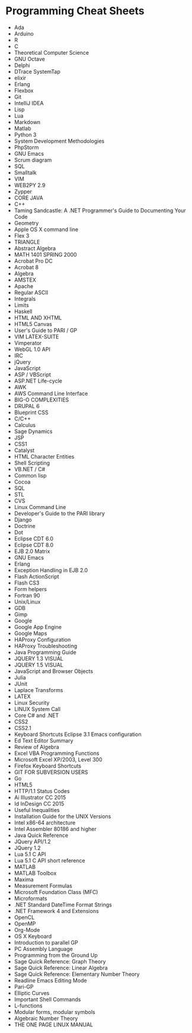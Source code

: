 # Programming Cheat Sheets
<ul>

                             

 <li><a target="_blank" href="https://github.com/manjunath5496/Programming-Cheat-Sheets/blob/master/ch(1).pdf" style="text-decoration:none;">Ada</a></li>

 <li><a target="_blank" href="https://github.com/manjunath5496/Programming-Cheat-Sheets/blob/master/ch(2).pdf" style="text-decoration:none;">Arduino</a></li>

<li><a target="_blank" href="https://github.com/manjunath5496/Programming-Cheat-Sheets/blob/master/ch(3).pdf" style="text-decoration:none;">R</a></li>
 <li><a target="_blank" href="https://github.com/manjunath5496/Programming-Cheat-Sheets/blob/master/ch(4).pdf" style="text-decoration:none;">C</a></li>                              
<li><a target="_blank" href="https://github.com/manjunath5496/Programming-Cheat-Sheets/blob/master/ch(5).pdf" style="text-decoration:none;">Theoretical Computer Science</a></li>
<li><a target="_blank" href="https://github.com/manjunath5496/Programming-Cheat-Sheets/blob/master/ch(6).pdf" style="text-decoration:none;">GNU Octave</a></li>
 <li><a target="_blank" href="https://github.com/manjunath5496/Programming-Cheat-Sheets/blob/master/ch(7).pdf" style="text-decoration:none;">Delphi</a></li>

 <li><a target="_blank" href="https://github.com/manjunath5496/Programming-Cheat-Sheets/blob/master/ch(8).pdf" style="text-decoration:none;"> DTrace SystemTap </a></li>
   <li><a target="_blank" href="https://github.com/manjunath5496/Programming-Cheat-Sheets/blob/master/ch(9).pdf" style="text-decoration:none;">elixir</a></li>
  
   
 <li><a target="_blank" href="https://github.com/manjunath5496/Programming-Cheat-Sheets/blob/master/ch(10).pdf" style="text-decoration:none;">Erlang </a></li>                              
<li><a target="_blank" href="https://github.com/manjunath5496/Programming-Cheat-Sheets/blob/master/ch(11).pdf" style="text-decoration:none;">Flexbox</a></li>
<li><a target="_blank" href="https://github.com/manjunath5496/Programming-Cheat-Sheets/blob/master/ch(12).pdf" style="text-decoration:none;">Git</a></li>
<li><a target="_blank" href="https://github.com/manjunath5496/Programming-Cheat-Sheets/blob/master/ch(13).pdf" style="text-decoration:none;">IntelliJ IDEA</a></li>

<li><a target="_blank" href="https://github.com/manjunath5496/Programming-Cheat-Sheets/blob/master/ch(14).pdf" style="text-decoration:none;">Lisp</a></li>
                              
<li><a target="_blank" href="https://github.com/manjunath5496/Programming-Cheat-Sheets/blob/master/ch(15).pdf" style="text-decoration:none;">Lua</a></li>

<li><a target="_blank" href="https://github.com/manjunath5496/Programming-Cheat-Sheets/blob/master/ch(16).pdf" style="text-decoration:none;">Markdown</a></li>

  <li><a target="_blank" href="https://github.com/manjunath5496/Programming-Cheat-Sheets/blob/master/ch(17).pdf" style="text-decoration:none;">Matlab</a></li>   
  
<li><a target="_blank" href="https://github.com/manjunath5496/Programming-Cheat-Sheets/blob/master/ch(18).pdf" style="text-decoration:none;">Python 3</a></li> 

  
<li><a target="_blank" href="https://github.com/manjunath5496/Programming-Cheat-Sheets/blob/master/ch(19).pdf" style="text-decoration:none;">System Development Methodologies</a></li> 

<li><a target="_blank" href="https://github.com/manjunath5496/Programming-Cheat-Sheets/blob/master/ch(20).pdf" style="text-decoration:none;">PhpStorm</a></li>

<li><a target="_blank" href="https://github.com/manjunath5496/Programming-Cheat-Sheets/blob/master/ch(21).pdf" style="text-decoration:none;">GNU Emacs</a></li>
<li><a target="_blank" href="https://github.com/manjunath5496/Programming-Cheat-Sheets/blob/master/ch(22).pdf" style="text-decoration:none;">Scrum diagram</a></li> 
 <li><a target="_blank" href="https://github.com/manjunath5496/Programming-Cheat-Sheets/blob/master/ch(23).pdf" style="text-decoration:none;">SQL</a></li> 
 

   <li><a target="_blank" href="https://github.com/manjunath5496/Programming-Cheat-Sheets/blob/master/ch(24).pdf" style="text-decoration:none;">Smalltalk</a></li>
 
   <li><a target="_blank" href="https://github.com/manjunath5496/Programming-Cheat-Sheets/blob/master/ch(25).pdf" style="text-decoration:none;">VIM</a></li>                              
 <li><a target="_blank" href="https://github.com/manjunath5496/Programming-Cheat-Sheets/blob/master/ch(26).pdf" style="text-decoration:none;">WEB2PY 2.9</a></li>
 <li><a target="_blank" href="https://github.com/manjunath5496/Programming-Cheat-Sheets/blob/master/ch(27).pdf" style="text-decoration:none;">Zypper</a></li>
  <li><a target="_blank" href="https://github.com/manjunath5496/Programming-Cheat-Sheets/blob/master/ch(28).pdf" style="text-decoration:none;">CORE JAVA</a></li>
 
   <li><a target="_blank" href="https://github.com/manjunath5496/Programming-Cheat-Sheets/blob/master/ch(29).pdf" style="text-decoration:none;">C++ </a></li>                              
<li><a target="_blank" href="https://github.com/manjunath5496/Programming-Cheat-Sheets/blob/master/ch(30).pdf" style="text-decoration:none;">Taming Sandcastle: A .NET Programmer's Guide to Documenting Your Code</a></li>
 
   <li><a target="_blank" href="https://github.com/manjunath5496/Programming-Cheat-Sheets/blob/master/ch(31).pdf" style="text-decoration:none;">Geometry</a></li> 
    <li><a target="_blank" href="https://github.com/manjunath5496/Programming-Cheat-Sheets/blob/master/ch(32).pdf" style="text-decoration:none;">Apple OS X command line</a></li> 

   <li><a target="_blank" href="https://github.com/manjunath5496/Programming-Cheat-Sheets/blob/master/ch(33).pdf" style="text-decoration:none;">Flex 3</a></li>                              

  <li><a target="_blank" href="https://github.com/manjunath5496/Programming-Cheat-Sheets/blob/master/ch(34).pdf" style="text-decoration:none;">TRIANGLE</a></li> 
 
  <li><a target="_blank" href="https://github.com/manjunath5496/Programming-Cheat-Sheets/blob/master/ch(35).pdf" style="text-decoration:none;">Abstract Algebra</a></li> 

  <li><a target="_blank" href="https://github.com/manjunath5496/Programming-Cheat-Sheets/blob/master/ch(36).pdf" style="text-decoration:none;">MATH 1401 SPRING 2000</a></li> 
 
<li><a target="_blank" href="https://github.com/manjunath5496/Programming-Cheat-Sheets/blob/master/ch(37).pdf" style="text-decoration:none;">Acrobat Pro DC</a></li>
 <li><a target="_blank" href="https://github.com/manjunath5496/Programming-Cheat-Sheets/blob/master/ch(38).pdf" style="text-decoration:none;">Acrobat 8</a></li>
<li><a target="_blank" href="https://github.com/manjunath5496/Programming-Cheat-Sheets/blob/master/ch(39).pdf" style="text-decoration:none;">Algebra</a></li>
 <li><a target="_blank" href="https://github.com/manjunath5496/Programming-Cheat-Sheets/blob/master/ch(40).pdf" style="text-decoration:none;">AMSTEX</a></li>                              
<li><a target="_blank" href="https://github.com/manjunath5496/Programming-Cheat-Sheets/blob/master/ch(41).pdf" style="text-decoration:none;">Apache</a></li>
<li><a target="_blank" href="https://github.com/manjunath5496/Programming-Cheat-Sheets/blob/master/ch(42).pdf" style="text-decoration:none;">Regular ASCII</a></li>
 
   <li><a target="_blank" href="https://github.com/manjunath5496/Programming-Cheat-Sheets/blob/master/ch(43).pdf" style="text-decoration:none;">Integrals</a></li>
 <li><a target="_blank" href="https://github.com/manjunath5496/Programming-Cheat-Sheets/blob/master/ch(44).pdf" style="text-decoration:none;">Limits</a></li>
   <li><a target="_blank" href="https://github.com/manjunath5496/Programming-Cheat-Sheets/blob/master/ch(45).pdf" style="text-decoration:none;">Haskell</a></li>  
   
<li><a target="_blank" href="https://github.com/manjunath5496/Programming-Cheat-Sheets/blob/master/ch(46).pdf" style="text-decoration:none;">HTML AND XHTML</a></li> 
                             
<li><a target="_blank" href="https://github.com/manjunath5496/Programming-Cheat-Sheets/blob/master/ch(47).pdf" style="text-decoration:none;">HTML5 Canvas</a></li>
<li><a target="_blank" href="https://github.com/manjunath5496/Programming-Cheat-Sheets/blob/master/ch(48).pdf" style="text-decoration:none;">User's Guide to PARI / GP</a></li>

<li><a target="_blank" href="https://github.com/manjunath5496/Programming-Cheat-Sheets/blob/master/ch(49).pdf" style="text-decoration:none;">VIM LATEX-SUITE</a></li>
                              
<li><a target="_blank" href="https://github.com/manjunath5496/Programming-Cheat-Sheets/blob/master/ch(50).pdf" style="text-decoration:none;">
Vimperator</a></li>
<li><a target="_blank" href="https://github.com/manjunath5496/Programming-Cheat-Sheets/blob/master/ch(51).pdf" style="text-decoration:none;">WebGL 1.0 API</a></li>
<li><a target="_blank" href="https://github.com/manjunath5496/Programming-Cheat-Sheets/blob/master/ch(52).pdf" style="text-decoration:none;">IRC</a></li>

<li><a target="_blank" href="https://github.com/manjunath5496/Programming-Cheat-Sheets/blob/master/ch(53).pdf" style="text-decoration:none;">jQuery</a></li>
 
<li><a target="_blank" href="https://github.com/manjunath5496/Programming-Cheat-Sheets/blob/master/ch(54).pdf" style="text-decoration:none;">JavaScript </a></li>


<li><a target="_blank" href="https://github.com/manjunath5496/Programming-Cheat-Sheets/blob/master/ch(55).pdf" style="text-decoration:none;">ASP / VBScript</a></li>
 
  <li><a target="_blank" href="https://github.com/manjunath5496/Programming-Cheat-Sheets/blob/master/ch(56).pdf" style="text-decoration:none;">ASP.NET Life-cycle</a></li>                              

  <li><a target="_blank" href="https://github.com/manjunath5496/Programming-Cheat-Sheets/blob/master/ch(57).pdf" style="text-decoration:none;">AWK</a></li>
 
   <li><a target="_blank" href="https://github.com/manjunath5496/Programming-Cheat-Sheets/blob/master/ch(58).pdf" style="text-decoration:none;">AWS Command Line Interface</a></li>
    <li><a target="_blank" href="https://github.com/manjunath5496/Programming-Cheat-Sheets/blob/master/ch(59).pdf" style="text-decoration:none;">BIG-O COMPLEXITIES</a></li>
 
  <li><a target="_blank" href="https://github.com/manjunath5496/Programming-Cheat-Sheets/blob/master/ch(60).pdf" style="text-decoration:none;">DRUPAL 6 </a></li>
 
   <li><a target="_blank" href="https://github.com/manjunath5496/Programming-Cheat-Sheets/blob/master/ch(61).pdf" style="text-decoration:none;">Blueprint CSS</a></li>
 
   <li><a target="_blank" href="https://github.com/manjunath5496/Programming-Cheat-Sheets/blob/master/ch(62).pdf" style="text-decoration:none;">C/C++</a></li>
 
   <li><a target="_blank" href="https://github.com/manjunath5496/Programming-Cheat-Sheets/blob/master/ch(63).pdf" style="text-decoration:none;">Calculus</a></li>                              

  <li><a target="_blank" href="https://github.com/manjunath5496/Programming-Cheat-Sheets/blob/master/ch(64).pdf" style="text-decoration:none;">Sage Dynamics</a></li>
 
   <li><a target="_blank" href="https://github.com/manjunath5496/Programming-Cheat-Sheets/blob/master/ch(65).pdf" style="text-decoration:none;">JSP </a></li> 

   <li><a target="_blank" href="https://github.com/manjunath5496/Programming-Cheat-Sheets/blob/master/ch(66).pdf" style="text-decoration:none;">CSS1</a></li> 
 
   <li><a target="_blank" href="https://github.com/manjunath5496/Programming-Cheat-Sheets/blob/master/ch(67).pdf" style="text-decoration:none;">Catalyst</a></li>                              

  <li><a target="_blank" href="https://github.com/manjunath5496/Programming-Cheat-Sheets/blob/master/ch(68).pdf" style="text-decoration:none;">HTML Character Entities</a></li> 
 
  
   <li><a target="_blank" href="https://github.com/manjunath5496/Programming-Cheat-Sheets/blob/master/ch(69).pdf" style="text-decoration:none;">Shell Scripting</a></li>                              

  <li><a target="_blank" href="https://github.com/manjunath5496/Programming-Cheat-Sheets/blob/master/ch(70).pdf" style="text-decoration:none;">VB.NET / C#</a></li> 
  
 
 <li><a target="_blank" href="https://github.com/manjunath5496/Programming-Cheat-Sheets/blob/master/ch(71).pdf" style="text-decoration:none;">Common
lisp</a></li>
 
 <li><a target="_blank" href="https://github.com/manjunath5496/Programming-Cheat-Sheets/blob/master/ch(72).pdf" style="text-decoration:none;">Cocoa</a></li> 
 
 
 <li><a target="_blank" href="https://github.com/manjunath5496/Programming-Cheat-Sheets/blob/master/ch(73).pdf" style="text-decoration:none;">SQL</a></li>
  <li><a target="_blank" href="https://github.com/manjunath5496/Programming-Cheat-Sheets/blob/master/ch(74).pdf" style="text-decoration:none;">STL</a></li>
 
<li><a target="_blank" href="https://github.com/manjunath5496/Programming-Cheat-Sheets/blob/master/ch(75).pdf" style="text-decoration:none;">CVS</a></li>                        
<li><a target="_blank" href="https://github.com/manjunath5496/Programming-Cheat-Sheets/blob/master/ch(76).pdf" style="text-decoration:none;">Linux Command Line</a></li>

 <li><a target="_blank" href="https://github.com/manjunath5496/Programming-Cheat-Sheets/blob/master/ch(77).pdf" style="text-decoration:none;">Developer's Guide
to the PARI library</a></li> 
 
 
 <li><a target="_blank" href="https://github.com/manjunath5496/Programming-Cheat-Sheets/blob/master/ch(78).pdf" style="text-decoration:none;">Django</a></li>
  <li><a target="_blank" href="https://github.com/manjunath5496/Programming-Cheat-Sheets/blob/master/ch(79).pdf" style="text-decoration:none;">Doctrine</a></li>


 <li><a target="_blank" href="https://github.com/manjunath5496/Programming-Cheat-Sheets/blob/master/ch(80).pdf" style="text-decoration:none;">Dot</a></li> 
 
 
 <li><a target="_blank" href="https://github.com/manjunath5496/Programming-Cheat-Sheets/blob/master/ch(81).pdf" style="text-decoration:none;">Eclipse CDT 6.0</a></li>
  <li><a target="_blank" href="https://github.com/manjunath5496/Programming-Cheat-Sheets/blob/master/ch(82).pdf" style="text-decoration:none;">Eclipse CDT 8.0</a></li>

 <li><a target="_blank" href="https://github.com/manjunath5496/Programming-Cheat-Sheets/blob/master/ch(83).pdf" style="text-decoration:none;">EJB 2.0 Matrix</a></li>
  <li><a target="_blank" href="https://github.com/manjunath5496/Programming-Cheat-Sheets/blob/master/ch(84).pdf" style="text-decoration:none;">GNU Emacs</a></li>

 <li><a target="_blank" href="https://github.com/manjunath5496/Programming-Cheat-Sheets/blob/master/ch(85).pdf" style="text-decoration:none;">Erlang</a></li>
  <li><a target="_blank" href="https://github.com/manjunath5496/Programming-Cheat-Sheets/blob/master/ch(86).pdf" style="text-decoration:none;">Exception Handling in EJB 2.0</a></li>

 <li><a target="_blank" href="https://github.com/manjunath5496/Programming-Cheat-Sheets/blob/master/ch(87).pdf" style="text-decoration:none;">Flash ActionScript</a></li>
  <li><a target="_blank" href="https://github.com/manjunath5496/Programming-Cheat-Sheets/blob/master/ch(88).pdf" style="text-decoration:none;">Flash CS3</a></li>
  <li><a target="_blank" href="https://github.com/manjunath5496/Programming-Cheat-Sheets/blob/master/ch(89).pdf" style="text-decoration:none;">Form helpers</a></li>
  
  
  <li><a target="_blank" href="https://github.com/manjunath5496/Programming-Cheat-Sheets/blob/master/ch(90).pdf" style="text-decoration:none;"> Fortran 90</a></li>
  <li><a target="_blank" href="https://github.com/manjunath5496/Programming-Cheat-Sheets/blob/master/ch(91).pdf" style="text-decoration:none;">Unix/Linux</a></li>

 <li><a target="_blank" href="https://github.com/manjunath5496/Programming-Cheat-Sheets/blob/master/ch(92).pdf" style="text-decoration:none;">GDB</a></li>
  <li><a target="_blank" href="https://github.com/manjunath5496/Programming-Cheat-Sheets/blob/master/ch(93).pdf" style="text-decoration:none;"> Gimp</a></li>
  <li><a target="_blank" href="https://github.com/manjunath5496/Programming-Cheat-Sheets/blob/master/ch(94).pdf" style="text-decoration:none;">Google</a></li> 
  
   <li><a target="_blank" href="https://github.com/manjunath5496/Programming-Cheat-Sheets/blob/master/ch(95).pdf" style="text-decoration:none;">Google App Engine</a></li>  
  
<li><a target="_blank" href="https://github.com/manjunath5496/Programming-Cheat-Sheets/blob/master/ch(96).pdf" style="text-decoration:none;">Google Maps</a></li> 
  
  
<li><a target="_blank" href="https://github.com/manjunath5496/Programming-Cheat-Sheets/blob/master/ch(97).pdf" style="text-decoration:none;">HAProxy Configuration</a></li>


 <li><a target="_blank" href="https://github.com/manjunath5496/Programming-Cheat-Sheets/blob/master/ch(98).pdf" style="text-decoration:none;">HAProxy Troubleshooting</a></li> 
  
   <li><a target="_blank" href="https://github.com/manjunath5496/Programming-Cheat-Sheets/blob/master/ch(99).pdf" style="text-decoration:none;">Java Programming Guide</a></li>  
  
<li><a target="_blank" href="https://github.com/manjunath5496/Programming-Cheat-Sheets/blob/master/ch(100).pdf" style="text-decoration:none;">JQUERY 1.3 VISUAL</a></li>  
  
 <li><a target="_blank" href="https://github.com/manjunath5496/Programming-Cheat-Sheets/blob/master/ch(101).pdf" style="text-decoration:none;">JQUERY 1.5 VISUAL</a></li> 
  
   <li><a target="_blank" href="https://github.com/manjunath5496/Programming-Cheat-Sheets/blob/master/ch(102).pdf" style="text-decoration:none;">JavaScript and Browser Objects</a></li> 
  
   
 <li><a target="_blank" href="https://github.com/manjunath5496/Programming-Cheat-Sheets/blob/master/ch(103).pdf" style="text-decoration:none;">Julia </a></li> 
  
   <li><a target="_blank" href="https://github.com/manjunath5496/Programming-Cheat-Sheets/blob/master/ch(104).pdf" style="text-decoration:none;">JUnit</a></li>  
   
 <li><a target="_blank" href="https://github.com/manjunath5496/Programming-Cheat-Sheets/blob/master/ch(105).pdf" style="text-decoration:none;">Laplace Transforms</a></li> 
 
<li><a target="_blank" href="https://github.com/manjunath5496/Programming-Cheat-Sheets/blob/master/ch(106).pdf" style="text-decoration:none;">LATEX</a></li> 
  
   <li><a target="_blank" href="https://github.com/manjunath5496/Programming-Cheat-Sheets/blob/master/ch(107).pdf" style="text-decoration:none;">Linux Security</a></li> 
  
   
 <li><a target="_blank" href="https://github.com/manjunath5496/Programming-Cheat-Sheets/blob/master/ch(108).pdf" style="text-decoration:none;">LINUX System Call</a></li> 
  

  
   <li><a target="_blank" href="https://github.com/manjunath5496/Programming-Cheat-Sheets/blob/master/ch(109).pdf" style="text-decoration:none;">Core C# and .NET</a></li>  
   
 <li><a target="_blank" href="https://github.com/manjunath5496/Programming-Cheat-Sheets/blob/master/ch(110).pdf" style="text-decoration:none;">CSS2 </a></li>  
   
<li><a target="_blank" href="https://github.com/manjunath5496/Programming-Cheat-Sheets/blob/master/ch(111).pdf" style="text-decoration:none;">CSS2.1</a></li> 
  
   
 <li><a target="_blank" href="https://github.com/manjunath5496/Programming-Cheat-Sheets/blob/master/ch(112).pdf" style="text-decoration:none;">Keyboard Shortcuts Eclipse 3.1
Emacs configuration</a></li> 
  
   <li><a target="_blank" href="https://github.com/manjunath5496/Programming-Cheat-Sheets/blob/master/ch(113).pdf" style="text-decoration:none;">Ed Text Editor Summary</a></li>  
   
<li><a target="_blank" href="https://github.com/manjunath5496/Programming-Cheat-Sheets/blob/master/ch(114).pdf" style="text-decoration:none;">Review of Algebra</a></li>
 <li><a target="_blank" href="https://github.com/manjunath5496/Programming-Cheat-Sheets/blob/master/ch(115).pdf" style="text-decoration:none;">Excel VBA Programming Functions</a></li>  
   
 <li><a target="_blank" href="https://github.com/manjunath5496/Programming-Cheat-Sheets/blob/master/ch(116).pdf" style="text-decoration:none;">Microsoft Excel XP/2003, Level 300</a></li>   
   
   <li><a target="_blank" href="https://github.com/manjunath5496/Programming-Cheat-Sheets/blob/master/ch(117).pdf" style="text-decoration:none;">Firefox Keyboard Shortcuts</a></li>  
   
 <li><a target="_blank" href="https://github.com/manjunath5496/Programming-Cheat-Sheets/blob/master/ch(118).pdf" style="text-decoration:none;">GIT FOR SUBVERSION USERS</a></li>  
   
  <li><a target="_blank" href="https://github.com/manjunath5496/Programming-Cheat-Sheets/blob/master/ch(119).pdf" style="text-decoration:none;">Go</a></li> 
  
   <li><a target="_blank" href="https://github.com/manjunath5496/Programming-Cheat-Sheets/blob/master/ch(120).pdf" style="text-decoration:none;">HTML5</a></li>  
   
 <li><a target="_blank" href="https://github.com/manjunath5496/Programming-Cheat-Sheets/blob/master/ch(121).pdf" style="text-decoration:none;">HTTP/1.1 Status Codes</a></li>   
   
   <li><a target="_blank" href="https://github.com/manjunath5496/Programming-Cheat-Sheets/blob/master/ch(122).pdf" style="text-decoration:none;">Ai Illustrator
CC 2015 </a></li>  
     
<li><a target="_blank" href="https://github.com/manjunath5496/Programming-Cheat-Sheets/blob/master/ch(123).pdf" style="text-decoration:none;">Id InDesign
CC 2015</a></li>  
   
 <li><a target="_blank" href="https://github.com/manjunath5496/Programming-Cheat-Sheets/blob/master/ch(124).pdf" style="text-decoration:none;">Useful Inequalities</a></li>   
   
   <li><a target="_blank" href="https://github.com/manjunath5496/Programming-Cheat-Sheets/blob/master/ch(125).pdf" style="text-decoration:none;">Installation Guide for the UNIX Versions</a></li>   
   
   <li><a target="_blank" href="https://github.com/manjunath5496/Programming-Cheat-Sheets/blob/master/ch(126).pdf" style="text-decoration:none;">Intel x86-64 architecture </a></li> 
   
<li><a target="_blank" href="https://github.com/manjunath5496/Programming-Cheat-Sheets/blob/master/ch(127).pdf" style="text-decoration:none;">Intel Assembler 80186 and higher</a></li>  
   
 <li><a target="_blank" href="https://github.com/manjunath5496/Programming-Cheat-Sheets/blob/master/ch(128).pdf" style="text-decoration:none;">Java Quick Reference</a></li>   
   
   <li><a target="_blank" href="https://github.com/manjunath5496/Programming-Cheat-Sheets/blob/master/ch(129).pdf" style="text-decoration:none;">JQuery API/1.2</a></li>   
   
   <li><a target="_blank" href="https://github.com/manjunath5496/Programming-Cheat-Sheets/blob/master/ch(130).pdf" style="text-decoration:none;">JQuery 1.2 </a></li>    
   
<li><a target="_blank" href="https://github.com/manjunath5496/Programming-Cheat-Sheets/blob/master/ch(131).pdf" style="text-decoration:none;">Lua 5.1 C API</a></li>   
   
   <li><a target="_blank" href="https://github.com/manjunath5496/Programming-Cheat-Sheets/blob/master/ch(132).pdf" style="text-decoration:none;">Lua 5.1 C API short reference</a></li>   
   
 <li><a target="_blank" href="https://github.com/manjunath5496/Programming-Cheat-Sheets/blob/master/ch(133).pdf" style="text-decoration:none;">MATLAB</a></li>     
   
 
 <li><a target="_blank" href="https://github.com/manjunath5496/Programming-Cheat-Sheets/blob/master/ch(134).pdf" style="text-decoration:none;">MATLAB Toolbox</a></li>

 <li><a target="_blank" href="https://github.com/manjunath5496/Programming-Cheat-Sheets/blob/master/ch(135).pdf" style="text-decoration:none;">Maxima</a></li>

<li><a target="_blank" href="https://github.com/manjunath5496/Programming-Cheat-Sheets/blob/master/ch(136).pdf" style="text-decoration:none;">Measurement Formulas</a></li>
 <li><a target="_blank" href="https://github.com/manjunath5496/Programming-Cheat-Sheets/blob/master/ch(137).pdf" style="text-decoration:none;">Microsoft Foundation Class (MFC)</a></li>                              
<li><a target="_blank" href="https://github.com/manjunath5496/Programming-Cheat-Sheets/blob/master/ch(138).pdf" style="text-decoration:none;">Microformats</a></li>
<li><a target="_blank" href="https://github.com/manjunath5496/Programming-Cheat-Sheets/blob/master/ch(139).pdf" style="text-decoration:none;">.NET Standard DateTime Format Strings</a></li>
 <li><a target="_blank" href="https://github.com/manjunath5496/Programming-Cheat-Sheets/blob/master/ch(140).pdf" style="text-decoration:none;">.NET Framework 4 and Extensions</a></li>

 <li><a target="_blank" href="https://github.com/manjunath5496/Programming-Cheat-Sheets/blob/master/ch(141).pdf" style="text-decoration:none;"> OpenCL</a></li>
   <li><a target="_blank" href="https://github.com/manjunath5496/Programming-Cheat-Sheets/blob/master/ch(142).pdf" style="text-decoration:none;">OpenMP</a></li>                             
 <li><a target="_blank" href="https://github.com/manjunath5496/Programming-Cheat-Sheets/blob/master/ch(143).pdf" style="text-decoration:none;">Org-Mode</a></li>                              
<li><a target="_blank" href="https://github.com/manjunath5496/Programming-Cheat-Sheets/blob/master/ch(144).pdf" style="text-decoration:none;">OS X Keyboard</a></li>
<li><a target="_blank" href="https://github.com/manjunath5496/Programming-Cheat-Sheets/blob/master/ch(145).pdf" style="text-decoration:none;">Introduction
to parallel GP</a></li>
<li><a target="_blank" href="https://github.com/manjunath5496/Programming-Cheat-Sheets/blob/master/ch(146).pdf" style="text-decoration:none;">PC Assembly Language</a></li>
                              
<li><a target="_blank" href="https://github.com/manjunath5496/Programming-Cheat-Sheets/blob/master/ch(147).pdf" style="text-decoration:none;">Programming from the Ground Up</a></li>

<li><a target="_blank" href="https://github.com/manjunath5496/Programming-Cheat-Sheets/blob/master/ch(148).pdf" style="text-decoration:none;">Sage Quick Reference: Graph Theory</a></li>

  <li><a target="_blank" href="https://github.com/manjunath5496/Programming-Cheat-Sheets/blob/master/ch(149).pdf" style="text-decoration:none;">Sage Quick Reference: Linear Algebra</a></li>   
  
<li><a target="_blank" href="https://github.com/manjunath5496/Programming-Cheat-Sheets/blob/master/ch(150).pdf" style="text-decoration:none;">Sage Quick Reference:
Elementary Number Theory</a></li> 

<li><a target="_blank" href="https://github.com/manjunath5496/Programming-Cheat-Sheets/blob/master/ch(151).pdf" style="text-decoration:none;">Readline Emacs Editing Mode </a></li>

<li><a target="_blank" href="https://github.com/manjunath5496/Programming-Cheat-Sheets/blob/master/ch(152).pdf" style="text-decoration:none;">Pari-GP </a></li>
<li><a target="_blank" href="https://github.com/manjunath5496/Programming-Cheat-Sheets/blob/master/ch(153).pdf" style="text-decoration:none;">Elliptic Curves</a></li> 
 <li><a target="_blank" href="https://github.com/manjunath5496/Programming-Cheat-Sheets/blob/master/ch(154).pdf" style="text-decoration:none;">Important Shell Commands</a></li> 
 

   <li><a target="_blank" href="https://github.com/manjunath5496/Programming-Cheat-Sheets/blob/master/ch(155).pdf" style="text-decoration:none;">L-functions</a></li>
 
   <li><a target="_blank" href="https://github.com/manjunath5496/Programming-Cheat-Sheets/blob/master/ch(156).pdf" style="text-decoration:none;">Modular forms, modular symbols</a></li>                              
 <li><a target="_blank" href="https://github.com/manjunath5496/Programming-Cheat-Sheets/blob/master/ch(157).pdf" style="text-decoration:none;">Algebraic Number Theory</a></li>
 <li><a target="_blank" href="https://github.com/manjunath5496/Programming-Cheat-Sheets/blob/master/ch(158).pdf" style="text-decoration:none;">THE ONE PAGE LINUX MANUAL</a></li>

</ul>
